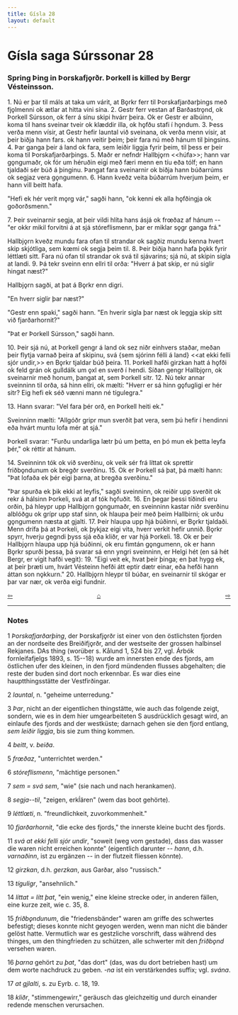 ```yaml
---
title: Gísla 28
layout: default
---
```


# Gísla saga Súrssonar 28

### Spring Þing in Þorskafj&#x1EB;rðr. Þorkell is killed by Bergr Vésteinsson.

1\. Nú er þar til máls at taka um várit, at B&#x1EB;rkr ferr til Þorskafjarðarþings með fj&#x1EB;lmenni ok ætlar at hitta vini sína. 2. Gestr ferr vestan af Barðastr&#x1EB;nd, ok Þorkell Súrsson, ok ferr á sínu skipi hvárr þeira. Ok er Gestr er albúinn, koma til hans sveinar tveir ok klæddir illa, ok h&#x1EB;fðu stafi í h&#x1EB;ndum. 3. Þess verða menn vísir, at Gestr hefir launtal við sveinana, ok verða menn vísir, at þeir biðja hann fars. ok hann veitir þeim; þeir fara nú með hánum til þingsins. 4. Þar ganga þeir á land ok fara, sem leiðir liggja fyrir þeim, til þess er þeir koma til Þorskafjarðarþings. 5. Maðr er nefndr Hallbj&#x1EB;rn <<húfa>>; hann var g&#x1EB;ngumaðr, ok fór um héruðin eigi með færi menn en tíu eða tólf; en hann tjaldaði sér búð á þinginu. Þangat fara sveinarnir ok biðja hann búðarrúms ok segjaz vera g&#x1EB;ngumenn. 6. Hann kveðz veita búðarrúm hverjum þeim, er hann vill beitt hafa.

"Hefi ek hér verit m&#x1EB;rg vár," sagði hann, "ok kenni ek alla h&#x1EB;fðingja ok goðorðsmenn."

7\. Þeir sveinarnir segja, at þeir vildi hlíta hans ásjá ok fr&oelig;ðaz af hánum -- "er okkr mikil forvitni á at sjá stóreflismenn, þar er miklar s&#x1EB;gr ganga frá."

Hallbj&#x1EB;rn kveðz mundu fara ofan til strandar ok sagðiz mundu kenna hvert skip skjótliga, sem k&oelig;mi ok segja þeim til. 8. Þeir biðja hann hafa þ&#x1EB;kk fyrir léttlæti sitt. Fara nú ofan til strandar ok svá til sjávarins; sjá nú, at skipin sigla at landi. 9. Þá tekr sveinn enn ellri til orða: "Hverr á þat skip, er nú siglir hingat næst?"

Hallbj&#x1EB;rn sagði, at þat á B&#x1EB;rkr enn digri.

"En hverr siglir þar næst?"

"Gestr enn spaki," sagði hann. "En hverir sigla þar næst ok leggja skip sitt við fjarðarhornit?"

"Þat er Þorkell Súrsson," sagði hann.

10\. Þeir sjá nú, at Þorkell gengr á land ok sez niðr einhvers staðar, meðan þeir flytja varnað þeira af skipinu, svá {sem sjórinn félli á land} <<at ekki felli sjór undir,>> en B&#x1EB;rkr tjaldar búð þeira. 11. Þorkell hafði girzkan hatt á h&#x1EB;fði ok feld grán ok gulldálk um &#x1EB;xl en sverð í hendi. Síðan gengr Hallbj&#x1EB;rn, ok sveinarnir með honum, þangat at, sem Þorkell sitr. 12. Nú tekr annar sveinninn til orða, sá hinn ellri, ok mælti: "Hverr er sá hinn g&#x1EB;fugligi er hér sitr? Eig hefi ek séð vænni mann né tígulegra."

13\. Hann svarar: "Vel fara þér orð, en Þorkell heiti ek."

Sveinninn mælti: "Allgóðr gripr mun sverðit þat vera, sem þú hefir í hendinni eða hvárt muntu lofa mér at sjá."

Þorkell svarar: "Furðu undarliga lætr þú um þetta, en þó mun ek þetta leyfa þér," ok réttir at hánum.

14\. Sveinninn tók ok við sverðinu, ok veik sér frá líttat ok sprettir friðb&#x1EB;ndunum ok bregðr sverðinu. 15. Ok er Þorkell sá þat, þá mælti hann: "Þat lofaða ek þér eigi þarna, at bregða sverðinu."

"Þar spurða ek þik ekki at leyfis," sagði sveinninn, ok reiðir upp sverðit ok rekr á hálsinn Þorkeli, svá at af tók h&#x1EB;fuðit. 16. En þegar þessi tíðindi eru orðin, þá hleypr upp Hallbj&#x1EB;rn g&#x1EB;ngumaðr, en sveinninn kastar niðr sverðinu alblóðgu ok grípr upp staf sinn, ok hlaupa þeir með þeim Hallbirni; ok urðu g&#x1EB;ngumenn næsta at gjalti. 17. Þeir hlaupa upp hjá búðinni, er B&#x1EB;rkr tjaldaði. Menn drífa þá at Þorkeli, ok þykjaz eigi vita, hverr verkit hefir unnið. B&#x1EB;rkr spyrr, hverju gegndi þyss sjá eða kliðr, er var hjá Þorkeli. 18. Ok er þeir Hallbj&#x1EB;rn hlaupa upp hjá búðinni, ok eru fimtán g&#x1EB;ngumenn, ok er hann B&#x1EB;rkr spurði þessa, þá svarar sá enn yngri sveinninn, er Helgi hét (en sá hét Bergr, er vígit hafði vegit): 19. "Eigi veit ek, hvat þeir þinga; en þat hygg ek, at þeir þræti um, hvárt Vésteinn hefði átt eptir dætr einar, eða hefði hann áttan son n&#x1EB;kkurn." 20. Hallbj&#x1EB;rn hleypr til búðar, en sveinarnir til skógar er þar var nær, ok verða eigi fundnir.

<div style="float: left"><a href="http://rcblack.net/Gisla_saga/Gisla_27">⇦</a></div>
<div style="float: right"><a href="http://rcblack.net/Gisla_saga/Gisla_29">⇨</a></div>
<div style="margin: 0 auto; width: 100px;"><a href="http://rcblack.net/Gisla_saga/Gisla_home">&#8962;</a></div>

---

### Notes

1 _Þorskafjarðarþing_, der Þorskafj&#x1EB;rðr ist einer von den östlichsten fjorden an der nordseite des Breiðifj&#x1EB;rðr, and der westseite der grossen halbinsel Rekjanes. DAs thing (worüber s. Kålund 1, 524 bis 27, vgl. Árbók fornleifafjelgs 1893, s. 15--18) wurde am innersten ende des fjords, am östlichen ufer des kleinen, in den fjord mündenden flusses abgehalten; die reste der buden sind dort noch erkennbar. Es war dies eine hauptthingsstätte der Vestfirðingar.

2 _launtal_, n. "geheime unterredung."

3 _Þar_, nicht an der eigentlichen thingstätte, wie auch das folgende zeigt, sondern, wie es in dem hier umgearbeiteten S ausdrücklich gesagt wird, an einlaufe des fjords and der westküste; darnach gehen sie den fjord entlang, _sem leiðir liggja_, bis sie zum thing kommen.

4 _beitt_, v. _beiða_.

5 _fr&oelig;ðaz_, "unterrichtet werden."

6 _stóreflismenn_, "mächtige personen."

7 _sem = svá sem_, "wie" (sie nach und nach herankamen).

8 _segja--til_, "zeigen, erkĺären" (wem das boot gehörte).

9 _léttl&oelig;ti_, n. "freundlichkeit, zuvorkommenheit."

10 _fjarðarhornit_, "die ecke des fjords," the innerste kleine bucht des fjords.

11 _svá at ekki felli sjór undir_, "soweit (weg vom gestade), dass das wasser die waren nicht erreichen konnte" (eigentlich darunter -- _hann_, d.h. _varnaðinn_, ist zu ergänzen -- in der flutzeit fliessen könnte).

12 _girzkan_, d.h. _gerzkan_, aus Garðar, also "russisch."

13 _tíguligr_, "ansehnlich."

14 _líttat = lítt þat_, "ein wenig," eine kleine strecke oder, in anderen fällen, eine kurze zeit, wie c. 35, 8.

15 _friðb&#x1EB;ndunum_, die "friedensbänder" waren am griffe des schwertes befestigt; dieses konnte nicht geyogen werden, wenn man nicht die bänder gelöst hatte. Vermutlich war es gestzliche vorschrift, dass während des thinges, um den thingfrieden zu schützen, alle schwerter mit den _friðb&#x1EB;nd_ versehen waren.

16 _þarna_ gehört zu _þat_, "das dort" (das, was du dort betrieben hast) um dem worte nachdruck zu geben. _-na_ ist ein verstärkendes suffix; vgl. _svána_.

17 _at gjlalti_, s. zu Eyrb. c. 18, 19.

18 _kliðr_, "stimmengewirr," geräusch das gleichzeitig und durch einander redende menschen verursachen. 

